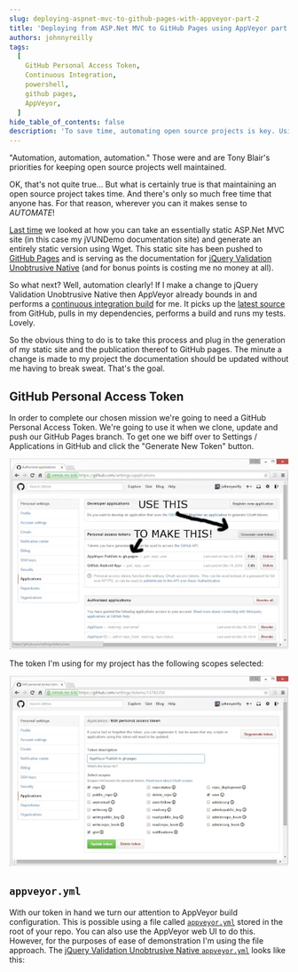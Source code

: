 ```yaml
---
slug: deploying-aspnet-mvc-to-github-pages-with-appveyor-part-2
title: 'Deploying from ASP.Net MVC to GitHub Pages using AppVeyor part 2'
authors: johnnyreilly
tags:
  [
    GitHub Personal Access Token,
    Continuous Integration,
    powershell,
    github pages,
    AppVeyor,
  ]
hide_table_of_contents: false
description: 'To save time, automating open source projects is key. Using AppVeyor and creating static sites with tools like Wget can help update documentation.'
---
```


"Automation, automation, automation." Those were and are Tony Blair's priorities for keeping open source projects well maintained.

<!--truncate-->

OK, that's not quite true... But what is certainly true is that maintaining an open source project takes time. And there's only so much free time that anyone has. For that reason, wherever you can it makes sense to _AUTOMATE_!

[Last time](../2014-12-29-deploying-aspnet-mvc-to-github-pages-with-appveyor-part-1/index.md) we looked at how you can take an essentially static ASP.Net MVC site (in this case my jVUNDemo documentation site) and generate an entirely static version using Wget. This static site has been pushed to [GitHub Pages](https://pages.github.com/) and is serving as the documentation for [jQuery Validation Unobtrusive Native](http://johnnyreilly.github.io/jQuery.Validation.Unobtrusive.Native/) (and for bonus points is costing me no money at all).

So what next? Well, automation clearly! If I make a change to jQuery Validation Unobtrusive Native then AppVeyor already bounds in and performs a [continuous integration build](https://ci.appveyor.com/project/JohnReilly/jquery-validation-unobtrusive-native) for me. It picks up the [latest source](https://github.com/johnnyreilly/jQuery.Validation.Unobtrusive.Native) from GitHub, pulls in my dependencies, performs a build and runs my tests. Lovely.

So the obvious thing to do is to take this process and plug in the generation of my static site and the publication thereof to GitHub pages. The minute a change is made to my project the documentation should be updated without me having to break sweat. That's the goal.

## GitHub Personal Access Token

In order to complete our chosen mission we're going to need a GitHub Personal Access Token. We're going to use it when we clone, update and push our GitHub Pages branch. To get one we biff over to Settings / Applications in GitHub and click the "Generate New Token" button.

![](GitHubApplicationSettings.webp)

The token I'm using for my project has the following scopes selected:

![](GitHub-Personal-Access-Token.webp)

## `appveyor.yml`

With our token in hand we turn our attention to AppVeyor build configuration. This is possible using a file called [`appveyor.yml`](http://www.appveyor.com/docs/build-configuration) stored in the root of your repo. You can also use the AppVeyor web UI to do this. However, for the purposes of ease of demonstration I'm using the file approach. The [jQuery Validation Unobtrusive Native `appveyor.yml`](https://github.com/johnnyreilly/jQuery.Validation.Unobtrusive.Native/blob/master/appveyor.yml) looks like this:

```yml

```
